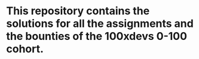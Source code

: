 # This repository contains the solutions for all the assignments and the bounties of the 100xdevs 0-100 cohort.
